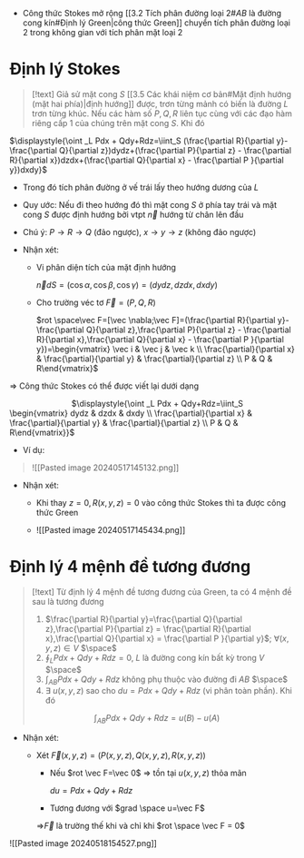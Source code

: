 
- Công thức Stokes mở rộng [[3.2 Tích phân đường loại 2#$AB$ là đường cong kín#Định lý Green|công thức Green]] chuyển tích phân đường loại 2 trong không gian với tích phân mặt loại 2

# Định lý Stokes

>[!text]
>Giả sử mặt cong $S$ [[3.5 Các khái niệm cơ bản#Mặt định hướng (mặt hai phía)|định hướng]] được, trơn từng mảnh có biến là đường $L$ trơn từng khúc. Nếu các hàm số $P,Q,R$ liên tục cùng với các đạo hàm riêng cấp 1 của chúng trên mặt cong $S$. Khi đó

$\displaystyle{\oint _L Pdx + Qdy+Rdz=\iint_S (\frac{\partial R}{\partial y}-\frac{\partial Q}{\partial z})dydz+(\frac{\partial P}{\partial z} - \frac{\partial R}{\partial x})dzdx+(\frac{\partial Q}{\partial x} - \frac{\partial P }{\partial y})dxdy}$
- Trong đó tích phân đường ở vế trái lấy theo hướng dương của $L$

- Quy ước: Nếu đi theo hướng đó thì mặt cong $S$ ở phía tay trái và mặt cong $S$ được định hướng bởi vtpt $\vec n$ hướng từ chân lên đầu

- Chú ý: $P\to R\to Q$ (đảo ngược), $x\to y\to z$ (không đảo ngược)

- Nhận xét: 
	- Vi phân diện tích của mặt định hướng
	  
		$\vec n dS=(\cos \alpha, \cos \beta, \cos \gamma)=(dydz,dzdx,dxdy)$

	- Cho trường véc tơ $\vec F =(P,Q,R)$ 
	  
		$rot \space\vec F=[\vec \nabla;\vec F]=(\frac{\partial R}{\partial y}-\frac{\partial Q}{\partial z},\frac{\partial P}{\partial z} - \frac{\partial R}{\partial x},\frac{\partial Q}{\partial x} - \frac{\partial P }{\partial y})=\begin{vmatrix} \vec i & \vec j & \vec k \\ \frac{\partial}{\partial x} & \frac{\partial}{\partial y} & \frac{\partial}{\partial z} \\ P & Q & R\end{vmatrix}$   

$\Rightarrow$ Công thức Stokes có thể được viết lại dưới dạng

$\hspace{3cm}$$\displaystyle{\oint _L Pdx + Qdy+Rdz=\iint_S \begin{vmatrix} dydz & dzdx & dxdy \\ \frac{\partial}{\partial x} & \frac{\partial}{\partial y} & \frac{\partial}{\partial z} \\ P & Q & R\end{vmatrix}}$ 

- Ví dụ:
>![[Pasted image 20240517145132.png]]


- Nhận xét:

	- Khi thay $z=0, R(x,y,z)=0$ vào công thức Stokes thì ta được công thức Green

	- ![[Pasted image 20240517145434.png]]

# Định lý 4 mệnh đề tương đương

>[!text]
>Từ định lý 4 mệnh đề tương đương của Green, ta có 4 mệnh đề sau là tương đương
>
>1. $\frac{\partial R}{\partial y}=\frac{\partial Q}{\partial z},\frac{\partial P}{\partial z} = \frac{\partial R}{\partial x},\frac{\partial Q}{\partial x} = \frac{\partial P }{\partial y}$; $\forall (x,y,z)\in V$ 
>$\space$
>2. $\displaystyle{\oint _L Pdx + Qdy+Rdz=0}$, $L$ là đường cong kín bất kỳ trong $V$ 
>$\space$
>3. $\displaystyle{\int _{AB} Pdx + Qdy+Rdz}$ không phụ thuộc vào đường đi $AB$
>$\space$
>4. $\exists$ $u(x,y,z)$ sao cho $du=Pdx+Qdy+Rdz$ (vi phân toàn phần). Khi đó
>   
>$\hspace{3cm}$$\displaystyle{\int_{AB}Pdx+Qdy+Rdz=u(B)-u(A)}$

- Nhận xét:

	- Xét $\vec F(x,y,z)=(P(x,y,z),Q(x,y,z),R(x,y,z))$ 
		
		- Nếu $rot \vec F=\vec 0$ $\Rightarrow$ tồn tại $u(x,y,z)$ thỏa mãn 
			
			$du=Pdx+Qdy+Rdz$ 

		- Tương đương với $grad \space u=\vec F$
		
		$\Rightarrow$$\vec F$ là trường thế khi và chỉ khi $rot \space \vec F = 0$ 

![[Pasted image 20240518154527.png]]


